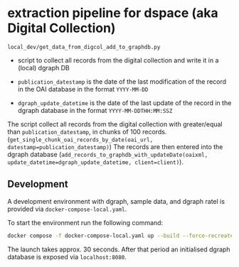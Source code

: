 # extraction pipeline for dspace (aka Digital Collection)


`local_dev/get_data_from_digcol_add_to_graphdb.py` 
- script to collect all records from the digital collection and write it in a (local) dgraph DB

- `publication_datestamp` is the date of the last modification of the record in the OAI database in the format `YYYY-MM-DD`
- `dgraph_update_datetime` is the date of the last update of the record in the dgraph database in the format `YYYY-MM-DDTHH:MM:SSZ`

The script collect all records from the digital collection with <datestamp> greater/equal than `publication_datestamp`, in chunks of 100 records. (`get_single_chunk_oai_records_by_date(oai_url, datestamp=publication_datestamp)`)
The records are then entered into the dgraph database (`add_records_to_graphdb_with_updateDate(oaixml, update_datetime=dgraph_update_datetime, client=client)`).




## Development

A development environment with dgraph, sample data, and dgraph ratel is provided via `docker-compose-local.yaml`.

To start the environment run the following command: 

```bash
docker compose -f docker-compose-local.yaml up --build --force-recreate --remove-orphans
```

The launch takes approx. 30 seconds. After that period an initialised dgraph database is exposed via `localhost:8080`.

